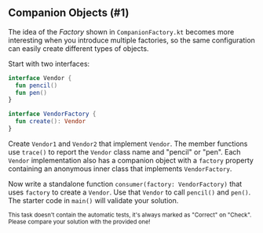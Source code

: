 ## Companion Objects (#1)

The idea of the *Factory* shown in `CompanionFactory.kt` becomes more
interesting when you introduce multiple factories, so the same configuration
can easily create different types of objects.

Start with two interfaces:

```kotlin
interface Vendor {
  fun pencil()
  fun pen()
}

interface VendorFactory {
  fun create(): Vendor
}
```

Create `Vendor1` and `Vendor2` that implement `Vendor`. The member functions
use `trace()` to report the `Vendor` class name and "pencil" or "pen". Each
`Vendor` implementation also has a companion object with a `factory` property
containing an anonymous inner class that implements `VendorFactory`.

Now write a standalone function `consumer(factory: VendorFactory)` that uses
`factory` to create a `Vendor`. Use that `Vendor` to call `pencil()` and
`pen()`. The starter code in `main()` will validate your solution.

<sub> This task doesn't contain the automatic tests,
it's always marked as "Correct" on "Check".
Please compare your solution with the provided one! </sub>